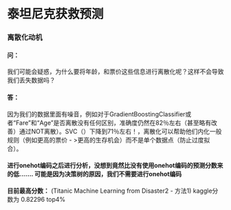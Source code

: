 # 泰坦尼克获救预测

### 离散化动机

#### 问：

我们可能会疑惑，为什么要将年龄，和票价这些信息进行离散化呢？这样不会导致我们丢失数据吗？

#### 答：

因为我们的数据里面有噪音，例如对于GradientBoostingClassifier或者“Fare”和“Age”是否离散没有任何区别，准确度仍然在82％左右（甚至略有改善）通过NOT离散）。SVC（）下降到71％左右！，离散化可以帮助他们内化一般规则（例如更高的票价 - >更高的生存机会）而不是单个数据点（防止过度拟合）。



#### 进行onehot编码之后进行分析，没想到竟然比没有使用onehot编码的预测分数来的低....... 可能是因为决策树的原因，我们不需要进行onehot编码


__目前最高分数：__ (Titanic Machine Learning from Disaster2 - 方法1) kaggle分数为 0.82296 top4%
